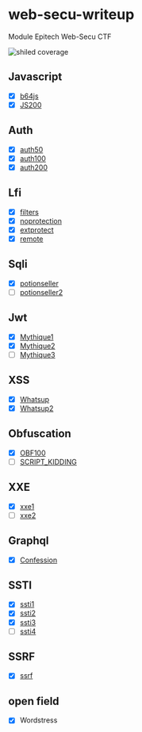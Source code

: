 # web-secu-writeup
Module Epitech Web-Secu CTF

![shiled coverage](https://img.shields.io/badge/Challenges-81%25-green "coverage") 

## Javascript
- [x] [b64js](https://github.com/georgeslegentil/web-secu-writeup/tree/main/js/b64js)
- [X] [JS200](https://github.com/georgeslegentil/web-secu-writeup/tree/main/js/JS200)

## Auth
- [X] [auth50](https://github.com/georgeslegentil/web-secu-writeup/tree/main/auth/auth50)
- [X] [auth100](https://github.com/georgeslegentil/web-secu-writeup/tree/main/auth/auth100)
- [X] [auth200](https://github.com/georgeslegentil/web-secu-writeup/tree/main/auth/auth200)

## Lfi
- [X] [filters](https://github.com/georgeslegentil/web-secu-writeup/tree/main/lfi/filters)
- [X] [noprotection](https://github.com/georgeslegentil/web-secu-writeup/tree/main/lfi/noprotection)
- [X] [extprotect](https://github.com/georgeslegentil/web-secu-writeup/tree/main/lfi/extprotect)
- [X] [remote](https://github.com/georgeslegentil/web-secu-writeup/tree/main/lfi/remote)

## Sqli
- [x] [potionseller](https://github.com/georgeslegentil/web-secu-writeup/tree/main/sqli/potionseller)
- [ ] [potionseller2](https://github.com/georgeslegentil/web-secu-writeup/tree/main/sqli/potionseller2)

## Jwt
- [X] [Mythique1](https://github.com/georgeslegentil/web-secu-writeup/tree/main/jwt/mythique1)
- [X] [Mythique2](https://github.com/georgeslegentil/web-secu-writeup/tree/main/jwt/mythique2)
- [ ] [Mythique3](https://github.com/georgeslegentil/web-secu-writeup/tree/main/jwt/mythique3)

## XSS
- [x] [Whatsup](https://github.com/georgeslegentil/web-secu-writeup/tree/main/xss/whatsup)
- [x] [Whatsup2](https://github.com/georgeslegentil/web-secu-writeup/tree/main/xss/whatsup2)

## Obfuscation
- [x] [OBF100](https://github.com/georgeslegentil/web-secu-writeup/tree/main/obfuscation/OBF100)
- [ ] [SCRIPT_KIDDING](https://github.com/georgeslegentil/web-secu-writeup/tree/main/obfuscation/SCRIPT_KIDDING)

## XXE
- [x] [xxe1](https://github.com/georgeslegentil/web-secu-writeup/tree/main/xxe/xxe1)
- [ ] [xxe2](https://github.com/georgeslegentil/web-secu-writeup/tree/main/xxe/xxe2)

## Graphql
- [x] [Confession](https://github.com/georgeslegentil/web-secu-writeup/tree/main/graphql/confessions)

## SSTI
- [x] [ssti1](https://github.com/georgeslegentil/web-secu-writeup/tree/main/ssti/ssti1)
- [x] [ssti2](https://github.com/georgeslegentil/web-secu-writeup/tree/main/ssti/ssti2)
- [x] [ssti3](https://github.com/georgeslegentil/web-secu-writeup/tree/main/ssti/ssti3)
- [ ] [ssti4](https://github.com/georgeslegentil/web-secu-writeup/tree/main/ssti/ssti4)

## SSRF
- [x] [ssrf](https://github.com/georgeslegentil/web-secu-writeup/tree/main/ssrf)

## open field
- [x] Wordstress
